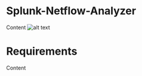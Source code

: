 # Splunk-Netflow-Analyzer
Content
![alt text](https://raw.githubusercontent.com/danucalovj/Splunk-Netflow-Analyzer/master/Netflow-Diagram.png "Diagram")

# Requirements
Content
